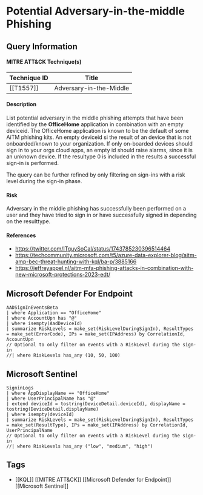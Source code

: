 # Potential Adversary-in-the-middle Phishing
## Query Information

#### MITRE ATT&CK Technique(s)

| Technique ID | Title                   |
| ------------ | ----------------------- |
| [[T1557]]    | Adversary-in-the-Middle |
#### Description
List potential adversary in the middle phishing attempts that have been identified by the **OfficeHome** application in combination with an empty deviceid. The OfficeHome application is known to be the default of some AiTM phishing kits. An empty deviceid si the result of an device that is not onboarded/known to your organization. If only on-boarded devices should sign in to your orgs cloud apps, an empty id should raise alarms, since it is an unknown device. If the resultype 0 is included in the results a successful sign-in is performed.  

The query can be further refined by only filtering on sign-ins with a risk level during the sign-in phase. 
#### Risk
Adversary in the middle phishing has successfully been performed on a user and they have tried to sign in or have successfully signed in depending on the resulttype. 
#### References
- https://twitter.com/ITguySoCal/status/1743785230396514464
- https://techcommunity.microsoft.com/t5/azure-data-explorer-blog/aitm-amp-bec-threat-hunting-with-kql/ba-p/3885166
- https://jeffreyappel.nl/aitm-mfa-phishing-attacks-in-combination-with-new-microsoft-protections-2023-edt/
## Microsoft Defender For Endpoint
```kusto
AADSignInEventsBeta
| where Application == "OfficeHome"
| where AccountUpn has "@"
| where isempty(AadDeviceId)
| summarize RiskLevels = make_set(RiskLevelDuringSignIn), ResultTypes = make_set(ErrorCode), IPs = make_set(IPAddress) by CorrelationId, AccountUpn
// Optional to only filter on events with a RiskLevel during the sign-in
//| where RiskLevels has_any (10, 50, 100)
```
## Microsoft Sentinel
```kusto
SigninLogs
| where AppDisplayName == "OfficeHome"
| where UserPrincipalName has "@"
| extend deviceId = tostring(DeviceDetail.deviceId), displayName = tostring(DeviceDetail.displayName)
| where isempty(deviceId)
| summarize RiskLevels = make_set(RiskLevelDuringSignIn), ResultTypes = make_set(ResultType), IPs = make_set(IPAddress) by CorrelationId, UserPrincipalName
// Optional to only filter on events with a RiskLevel during the sign-in
//| where RiskLevels has_any ("low", "medium", "high")
```
## Tags
- [[KQL]] [[MITRE ATT&CK]] [[Microsoft Defender for Endpoint]] [[Microsoft Sentinel]]